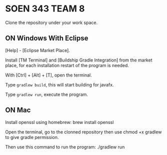 # SOEN 343  TEAM 8

Clone the repository under your work space.

## ON Windows With Eclipse

[Help] - [Eclipse Market Place].

Install [TM Terminal] and [Buildship Gradle Integration] from the market place, for each installation restart of the program is needed.

With [Ctrl] + [Alt] + [T], open the terminal.

Type <code>gradlew build</code>, this will start building for javafx.

Type <code>gradlew run</code>, execute the program.


## ON Mac

Install openssl using homebrew: brew install openssl

Open the terminal, go to the clonned repository then use chmod +x gradlew to give gradle permission.

Then use this command to run the program: ./gradlew run
